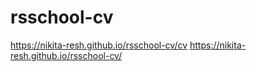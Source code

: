 # rsschool-cv
https://nikita-resh.github.io/rsschool-cv/cv
https://nikita-resh.github.io/rsschool-cv/